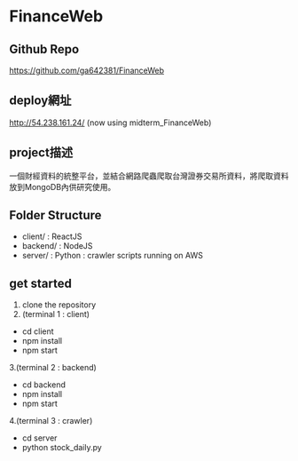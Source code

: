 # FinanceWeb

## Github Repo
  https://github.com/ga642381/FinanceWeb
  
## deploy網址
  http://54.238.161.24/
  (now using midterm_FinanceWeb)

## project描述 
一個財經資料的統整平台，並結合網路爬蟲爬取台灣證券交易所資料，將爬取資料放到MongoDB內供研究使用。

## Folder Structure
  * client/ : ReactJS
  * backend/ : NodeJS
  * server/ : Python : crawler scripts running on AWS
  
## get started
1. clone the repository
2. (terminal 1 : client)

* cd client
* npm install
* npm start

3.(terminal 2 : backend)

* cd backend
* npm install 
* npm start

4.(terminal 3 : crawler)
* cd server
* python stock_daily.py




